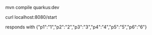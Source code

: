 mvn compile quarkus:dev

curl localhost:8080/start

responds with
{"p1":"1","p2":"2","p3":"3","p4":"4","p5":"5","p6":"6"}
